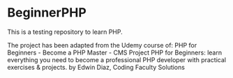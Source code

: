 # BeginnerPHP
This is a testing repository to learn PHP.

The project has been adapted from the Udemy course of:
PHP for Beginners - Become a PHP Master - CMS Project
PHP for Beginners: learn everything you need to become a professional PHP developer with practical exercises & projects.
by Edwin Diaz, Coding Faculty Solutions
